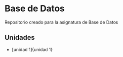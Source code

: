 # Base de Datos
Repositorio creado para la asignatura de Base de Datos

## Unidades
- [unidad 1]{unidad 1}
